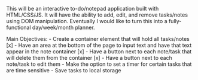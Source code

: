 This will be an interactive to-do/notepad application built with HTML/CSS/JS. It will have the ability to
add, edit, and remove tasks/notes using DOM manipulation. Eventually I would like to turn this into
a fully-functional day/week/month planner.

Main Objectives:
    - Create a container element that will hold all tasks/notes [x]
    - Have an area at the bottom of the page to input text and have that text appear in the note container [x]
    - Have a button next to each note/task that will delete them from the container [x]
    - Have a button next to each note/task to edit them
    - Make the option to set a timer for certain tasks that are time sensitive 
    - Save tasks to local storage
